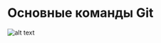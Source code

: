 # Основные команды Git

![alt text](https://github.com/frntnd93/git_cheatsheet/blob/master/git_cheatsheet-1.jpg)
